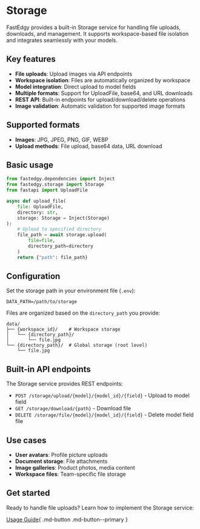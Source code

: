 # Storage

FastEdgy provides a built-in Storage service for handling file uploads, downloads, and management. It supports workspace-based file isolation and integrates seamlessly with your models.

## Key features

- **File uploads**: Upload images via API endpoints
- **Workspace isolation**: Files are automatically organized by workspace
- **Model integration**: Direct upload to model fields
- **Multiple formats**: Support for UploadFile, base64, and URL downloads
- **REST API**: Built-in endpoints for upload/download/delete operations
- **Image validation**: Automatic validation for supported image formats

## Supported formats

- **Images**: JPG, JPEG, PNG, GIF, WEBP
- **Upload methods**: File upload, base64 data, URL download

## Basic usage

```python
from fastedgy.dependencies import Inject
from fastedgy.storage import Storage
from fastapi import UploadFile

async def upload_file(
    file: UploadFile,
    directory: str,
    storage: Storage = Inject(Storage)
):
    # Upload to specified directory
    file_path = await storage.upload(
        file=file,
        directory_path=directory
    )
    return {"path": file_path}
```

## Configuration

Set the storage path in your environment file (`.env`):

```env
DATA_PATH=/path/to/storage
```

Files are organized based on the `directory_path` you provide:
```
data/
├── {workspace_id}/    # Workspace storage
│   └── {directory_path}/
│       └── file.jpg
└── {directory_path}/  # Global storage (root level)
    └── file.jpg
```

## Built-in API endpoints

The Storage service provides REST endpoints:

- `POST /storage/upload/{model}/{model_id}/{field}` - Upload to model field
- `GET /storage/download/{path}` - Download file
- `DELETE /storage/file/{model}/{model_id}/{field}` - Delete model field file

## Use cases

- **User avatars**: Profile picture uploads
- **Document storage**: File attachments
- **Image galleries**: Product photos, media content
- **Workspace files**: Team-specific file storage

## Get started

Ready to handle file uploads? Learn how to implement the Storage service:

[Usage Guide](guide.md){ .md-button .md-button--primary }
